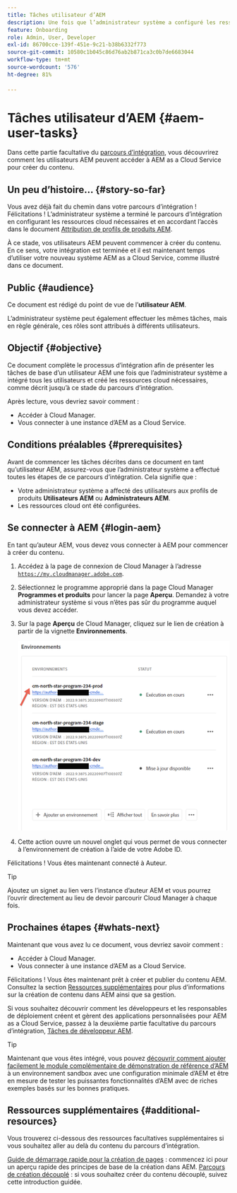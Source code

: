 ```yaml
---
title: Tâches utilisateur d’AEM
description: Une fois que l’administrateur système a configuré les ressources cloud nécessaires, découvrez comment les utilisateurs AEM peuvent accéder à AEM as a Cloud Service pour créer du contenu.
feature: Onboarding
role: Admin, User, Developer
exl-id: 86700cce-139f-451e-9c21-b38b6332f773
source-git-commit: 10580c1b045c86d76ab2b871ca3c0b7de6683044
workflow-type: tm+mt
source-wordcount: '576'
ht-degree: 81%

---
```



# Tâches utilisateur d’AEM {#aem-user-tasks}

Dans cette partie facultative du [parcours d’intégration](overview.md), vous découvrirez comment les utilisateurs AEM peuvent accéder à AEM as a Cloud Service pour créer du contenu.

## Un peu d’histoire… {#story-so-far}

Vous avez déjà fait du chemin dans votre parcours d’intégration ! Félicitations ! L’administrateur système a terminé le parcours d’intégration en configurant les ressources cloud nécessaires et en accordant l’accès dans le document [Attribution de profils de produits AEM](assign-profiles-aem.md).

À ce stade, vos utilisateurs AEM peuvent commencer à créer du contenu. En ce sens, votre intégration est terminée et il est maintenant temps d’utiliser votre nouveau système AEM as a Cloud Service, comme illustré dans ce document.

## Public {#audience}

Ce document est rédigé du point de vue de l’**utilisateur AEM**.

L’administrateur système peut également effectuer les mêmes tâches, mais en règle générale, ces rôles sont attribués à différents utilisateurs.

## Objectif {#objective}

Ce document complète le processus d’intégration afin de présenter les tâches de base d’un utilisateur AEM une fois que l’administrateur système a intégré tous les utilisateurs et créé les ressources cloud nécessaires, comme décrit jusqu’à ce stade du parcours d’intégration.

Après lecture, vous devriez savoir comment :

* Accéder à Cloud Manager.
* Vous connecter à une instance d’AEM as a Cloud Service.

## Conditions préalables {#prerequisites}

Avant de commencer les tâches décrites dans ce document en tant qu’utilisateur AEM, assurez-vous que l’administrateur système a effectué toutes les étapes de ce parcours d’intégration. Cela signifie que :

* Votre administrateur système a affecté des utilisateurs aux profils de produits **Utilisateurs AEM** ou **Administrateurs AEM**.
* Les ressources cloud ont été configurées.

## Se connecter à AEM {#login-aem}

En tant qu’auteur AEM, vous devez vous connecter à AEM pour commencer à créer du contenu.

1. Accédez à la page de connexion de Cloud Manager à l’adresse [`https://my.cloudmanager.adobe.com`](https://my.cloudmanager.adobe.com/).

1. Sélectionnez le programme approprié dans la page Cloud Manager **Programmes et produits** pour lancer la page **Aperçu**. Demandez à votre administrateur système si vous n’êtes pas sûr du programme auquel vous devez accéder.

1. Sur la page **Aperçu** de Cloud Manager, cliquez sur le lien de création à partir de la vignette **Environnements**.

   ![Vignette Environnement](/help/journey-onboarding/assets/author-environ.png)

1. Cette action ouvre un nouvel onglet qui vous permet de vous connecter à l’environnement de création à l’aide de votre Adobe ID.

Félicitations ! Vous êtes maintenant connecté à Auteur.

>[!TIP]
>
>Ajoutez un signet au lien vers l’instance d’auteur AEM et vous pourrez l’ouvrir directement au lieu de devoir parcourir Cloud Manager à chaque fois.

## Prochaines étapes {#whats-next}

Maintenant que vous avez lu ce document, vous devriez savoir comment :

* Accéder à Cloud Manager.
* Vous connecter à une instance d’AEM as a Cloud Service.

Félicitations ! Vous êtes maintenant prêt à créer et publier du contenu AEM. Consultez la section [Ressources supplémentaires](#additional-resources) pour plus d’informations sur la création de contenu dans AEM ainsi que sa gestion.

Si vous souhaitez découvrir comment les développeurs et les responsables de déploiement créent et gèrent des applications personnalisées pour AEM as a Cloud Service, passez à la deuxième partie facultative du parcours d’intégration, [Tâches de développeur AEM](developers.md).

>[!TIP]
>
>Maintenant que vous êtes intégré, vous pouvez [découvrir comment ajouter facilement le module complémentaire de démonstration de référence d’AEM](/help/journey-sites/demos-add-on/overview.md) à un environnement sandbox avec une configuration minimale d’AEM et être en mesure de tester les puissantes fonctionnalités d’AEM avec de riches exemples basés sur les bonnes pratiques.

## Ressources supplémentaires {#additional-resources}

Vous trouverez ci-dessous des ressources facultatives supplémentaires si vous souhaitez aller au delà du contenu du parcours d’intégration.

[Guide de démarrage rapide pour la création de pages](/help/sites-cloud/authoring/quick-start.md) : commencez ici pour un aperçu rapide des principes de base de la création dans AEM.
[Parcours de création découplé](/help/journey-headless/author/overview.md) : si vous souhaitez créer du contenu découplé, suivez cette introduction guidée.
